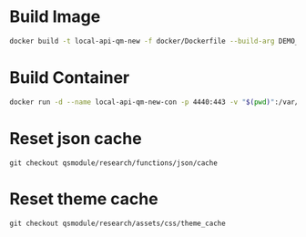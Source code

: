 # Build Image

```bash
docker build -t local-api-qm-new -f docker/Dockerfile --build-arg DEMO_USERNAME=BDou01 --build-arg DEMO_PASSWORD=bdou2021 .
```

# Build Container
```bash
docker run -d --name local-api-qm-new-con -p 4440:443 -v "$(pwd)":/var/www/html local-api-qm-new
```

# Reset json cache
```
git checkout qsmodule/research/functions/json/cache
```

# Reset theme cache
```
git checkout qsmodule/research/assets/css/theme_cache
```